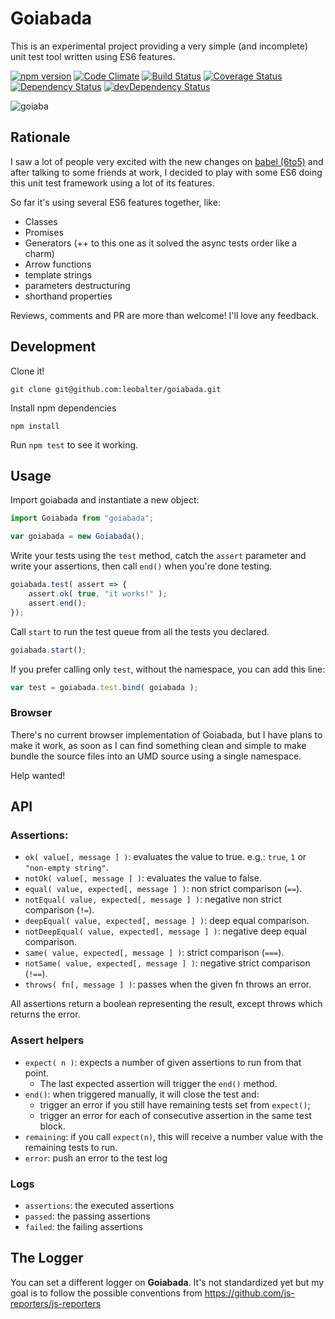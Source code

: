 # Goiabada

This is an experimental project providing a very simple (and incomplete) unit test tool written using ES6 features.

[![npm version](https://badge.fury.io/js/goiabada.svg)](http://badge.fury.io/js/goiabada)
[![Code Climate](https://codeclimate.com/github/leobalter/goiabada/badges/gpa.svg)](https://codeclimate.com/github/leobalter/goiabada)
[![Build Status](https://travis-ci.org/leobalter/goiabada.svg?branch=master)](https://travis-ci.org/leobalter/goiabada)
[![Coverage Status](https://coveralls.io/repos/leobalter/goiabada/badge.svg)](https://coveralls.io/r/leobalter/goiabada)
[![Dependency Status](https://david-dm.org/leobalter/goiabada.svg)](https://david-dm.org/leobalter/goiabada)
[![devDependency Status](https://david-dm.org/leobalter/goiabada/dev-status.svg)](https://david-dm.org/leobalter/goiabada#info=devDependencies)

![goiaba](https://cloud.githubusercontent.com/assets/301201/6330134/e3237ddc-bb43-11e4-89c1-169637aa7108.jpg)

## Rationale

I saw a lot of people very excited with the new changes on [babel (6to5)](https://babeljs.io/) and after talking to some friends at work, I decided to play with some ES6 doing this unit test framework using a lot of its features.

So far it's using several ES6 features together, like:

- Classes
- Promises
- Generators (++ to this one as it solved the async tests order like a charm)
- Arrow functions
- template strings
- parameters destructuring
- shorthand properties

Reviews, comments and PR are more than welcome! I'll love any feedback.

## Development

Clone it!

```
git clone git@github.com:leobalter/goiabada.git
```

Install npm dependencies

```
npm install
```

Run `npm test` to see it working.

## Usage

Import goiabada and instantiate a new object:

```js
import Goiabada from "goiabada";

var goiabada = new Goiabada();
```

Write your tests using the `test` method, catch the `assert` parameter and write your assertions, then call `end()` when you're done testing.

```js
goiabada.test( assert => {
    assert.ok( true, "it works!" );
    assert.end();
});
```

Call `start` to run the test queue from all the tests you declared.

```js
goiabada.start();
```

If you prefer calling only `test`, without the namespace, you can add this line:

```js
var test = goiabada.test.bind( goiabada );
```

### Browser

There's no current browser implementation of Goiabada, but I have plans to make it work, as soon as I can find something clean and simple to make bundle the source files into an UMD source using a single namespace.

Help wanted!

## API

### Assertions:

- `ok( value[, message ] )`: evaluates the value to true. e.g.: `true`, `1` or `"non-empty string"`.
- `notOk( value[, message ] )`: evaluates the value to false.
- `equal( value, expected[, message ] )`: non strict comparison (`==`).
- `notEqual( value, expected[, message ] )`: negative non strict comparison (`!=`).
- `deepEqual( value, expected[, message ] )`: deep equal comparison.
- `notDeepEqual( value, expected[, message ] )`: negative deep equal comparison.
- `same( value, expected[, message ] )`: strict comparison (`===`).
- `notSame( value, expected[, message ] )`: negative strict comparison (`!==`).
- `throws( fn[, message ] )`: passes when the given fn throws an error.

All assertions return a boolean representing the result, except throws which returns the error.

### Assert helpers

- `expect( n )`: expects a number of given assertions to run from that point.
  - The last expected assertion will trigger the `end()` method.
- `end()`: when triggered manually, it will close the test and:
  - trigger an error if you still have remaining tests set from `expect()`;
  - trigger an error for each of consecutive assertion in the same test block.
- `remaining`: if you call `expect(n)`, this will receive a number value with the remaining tests to run.
- `error`: push an error to the test log

### Logs

- `assertions`: the executed assertions
- `passed`: the passing assertions
- `failed`: the failing assertions

## The Logger

You can set a different logger on **Goiabada**. It's not standardized yet but my goal is to follow the possible conventions from https://github.com/js-reporters/js-reporters

